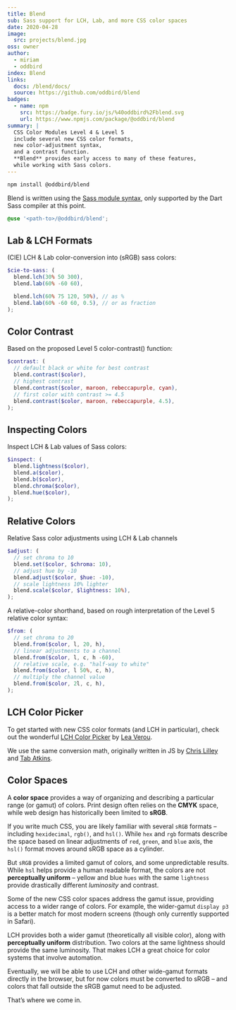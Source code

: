 ```yaml
---
title: Blend
sub: Sass support for LCH, Lab, and more CSS color spaces
date: 2020-04-28
image:
  src: projects/blend.jpg
oss: owner
author:
  - miriam
  - oddbird
index: Blend
links:
  docs: /blend/docs/
  source: https://github.com/oddbird/blend
badges:
  - name: npm
    src: https://badge.fury.io/js/%40oddbird%2Fblend.svg
    url: https://www.npmjs.com/package/@oddbird/blend
summary: |
  CSS Color Modules Level 4 & Level 5
  include several new CSS color formats,
  new color-adjustment syntax,
  and a contrast function.
  **Blend** provides early access to many of these features,
  while working with Sass colors.
---
```


```bash
npm install @oddbird/blend
```

Blend is written using the [Sass module syntax], only supported by the
Dart Sass compiler at this point.

```scss
@use '<path-to>/@oddbird/blend';
```

[Sass module syntax]: /2019/10/02/sass-modules/

## Lab & LCH Formats

(CIE) LCH & Lab color-conversion into (sRGB) sass colors:

```scss
$cie-to-sass: (
  blend.lch(30% 50 300),
  blend.lab(60% -60 60),

  blend.lch(60% 75 120, 50%), // as %
  blend.lab(60% -60 60, 0.5), // or as fraction
);
```

## Color Contrast

Based on the proposed Level 5 color-contrast() function:

```scss
$contrast: (
  // default black or white for best contrast
  blend.contrast($color),
  // highest contrast
  blend.contrast($color, maroon, rebeccapurple, cyan),
  // first color with contrast >= 4.5
  blend.contrast($color, maroon, rebeccapurple, 4.5),
);
```

## Inspecting Colors

Inspect LCH & Lab values of Sass colors:

```scss
$inspect: (
  blend.lightness($color),
  blend.a($color),
  blend.b($color),
  blend.chroma($color),
  blend.hue($color),
);
```

## Relative Colors

Relative Sass color adjustments using LCH & Lab channels

```scss
$adjust: (
  // set chroma to 10
  blend.set($color, $chroma: 10),
  // adjust hue by -10
  blend.adjust($color, $hue: -10),
  // scale lightness 10% lighter
  blend.scale($color, $lightness: 10%),
);
```

A relative-color shorthand, based on rough interpretation of the Level 5
relative color syntax:

```scss
$from: (
  // set chroma to 20
  blend.from($color, l, 20, h),
  // linear adjustments to a channel
  blend.from($color, l, c, h -60),
  // relative scale, e.g. "half-way to white"
  blend.from($color, l 50%, c, h),
  // multiply the channel value
  blend.from($color, 2l, c, h),
);
```

## LCH Color Picker

To get started with new CSS color formats (and LCH in particular), check
out the wonderful [LCH Color Picker] by [Lea Verou].

We use the same conversion math, originally written in JS by [Chris
Lilley] and [Tab Atkins].

[LCH Color Picker]: https://css.land/lch/
[Lea Verou]: http://lea.verou.me/
[Chris Lilley]: https://svgees.us/
[Tab Atkins]: https://www.xanthir.com/

## Color Spaces

A **color space** provides a way of organizing and describing a
particular range (or gamut) of colors. Print design often relies on the
**CMYK** space, while web design has historically been limited to
**sRGB**.

If you write much CSS, you are likely familiar with several `sRGB`
formats – including `hexidecimal`, `rgb()`, and `hsl()`. While `hex` and
`rgb` formats describe the space based on linear adjustments of `red`,
`green`, and `blue` axis, the `hsl()` format moves around sRGB space as
a cylinder.

But `sRGB` provides a limited gamut of colors, and some unpredictable
results. While `hsl` helps provide a human readable format, the colors
are not **perceptually uniform** – yellow and blue `hues` with the same
`lightness` provide drastically different *luminosity* and contrast.

Some of the new CSS color spaces address the gamut issue, providing
access to a wider range of colors. For example, the wider-gamut
`display p3` is a better match for most modern screens (though only
currently supported in Safari).

LCH provides both a wider gamut (theoretically all visible color), along
with **perceptually uniform** distribution. Two colors at the same
lightness should provide the same luminosity. That makes LCH a great
choice for color systems that involve automation.

Eventually, we will be able to use LCH and other wide-gamut formats
directly in the browser, but for now colors must be converted to sRGB –
and colors that fall outside the sRGB gamut need to be adjusted.

That’s where we come in.
